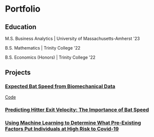 # Portfolio

## Education
M.S. Business Analytics | University of Massachusetts-Amherst '23



B.S. Mathematics | Trinity College '22

B.S. Economics (Honors) | Trinity College '22
## Projects
### [Expected Bat Speed from Biomechanical Data](https://toddkawahara.wordpress.com/2023/09/10/expected-bat-speed-from-biomechanical-data/)
[Code](https://github.com/toddkawahara/expected-bat-speed)


### [Predicting Hitter Exit Velocity: The Importance of Bat Speed](https://toddkawahara.wordpress.com/2023/01/10/predicting-hitter-exit-velocity-the-importance-of-bat-speed/)


### [Using Machine Learning to Determine What Pre-Existing Factors Put Individuals at High Risk to Covid-19](https://toddkawahara.wordpress.com/2023/01/26/using-machine-learning-to-see-what-pre-existing-factors-put-individuals-at-high-risk-to-covid-19/)
